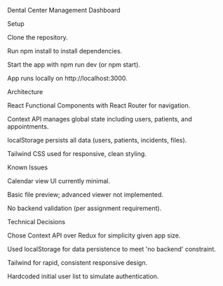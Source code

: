 Dental Center Management Dashboard 

Setup

Clone the repository.

Run npm install to install dependencies.

Start the app with npm run dev (or npm start).

App runs locally on http://localhost:3000.

Architecture

React Functional Components with React Router for navigation.

Context API manages global state including users, patients, and appointments.

localStorage persists all data (users, patients, incidents, files).

Tailwind CSS used for responsive, clean styling.

Known Issues

Calendar view UI currently minimal.

Basic file preview; advanced viewer not implemented.

No backend validation (per assignment requirement).

Technical Decisions

Chose Context API over Redux for simplicity given app size.

Used localStorage for data persistence to meet 'no backend' constraint.

Tailwind for rapid, consistent responsive design.

Hardcoded initial user list to simulate authentication.


